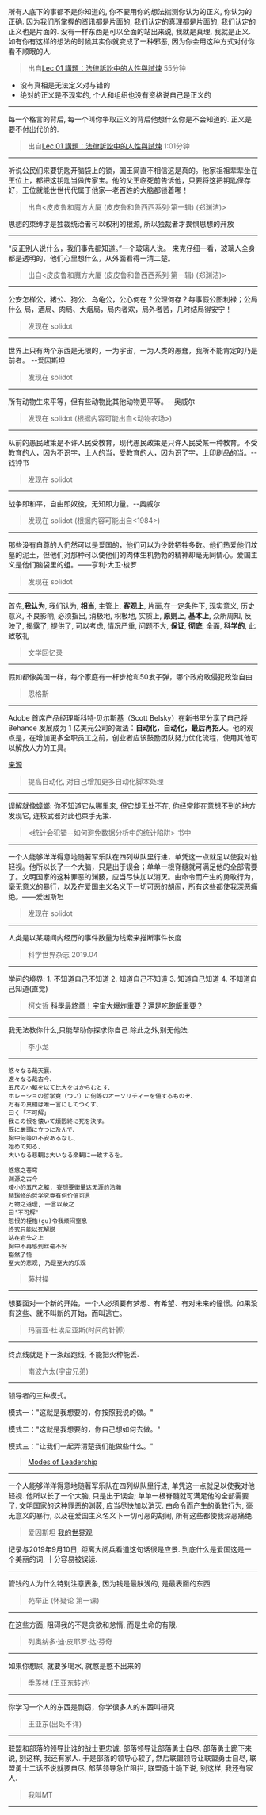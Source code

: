 所有人底下的事都不是你知道的,  你不要用你的想法揣测你认为的正义, 你认为的正确. 因为我们所掌握的资讯都是片面的, 我们认定的真理都是片面的, 我们认定的正义也是片面的. 没有一样东西是可以全面的站出来说, 我就是真理, 我就是正义. 如有你有这样的想法的时候其实你就变成了一种邪恶, 因为你会用这种方式对付你看不顺眼的人.

> 出自[Lec 01 講題：法律訴訟中的人性與試煉](https://www.youtube.com/watch?v=8ItyzvCKnps) 55分钟

* 没有真相是无法定义对与错的
* 绝对的正义是不现实的, 个人和组织也没有资格说自己是正义的
---

每一个格言的背后, 每一个叫你争取正义的背后他想什么你是不会知道的. 正义是要不付出代价的.

> 出自[Lec 01 講題：法律訴訟中的人性與試煉](https://www.youtube.com/watch?v=8ItyzvCKnps) 1:01分钟

---

听说公民们来要钥匙开脑袋上的锁，国王简直不相信这是真的。他家祖祖辈辈坐在王位上，都把这钥匙当做传家宝。他的父王临死前告诉他，只要将这把钥匙保存好，王位就能世世代代属于他家—老百姓的大脑都锁着哪！
> 出自<皮皮鲁和魔方大厦 (皮皮鲁和鲁西西系列·第一辑) (郑渊洁)>

思想的束缚才是独裁统治者可以权利的根源, 所以独裁者才畏惧思想的开放

---

“反正别人说什么，我们事先都知道。”一个玻璃人说。 来克仔细一看，玻璃人全身都是透明的，他们心里想什么，从外面看得一清二楚。
> 出自<皮皮鲁和魔方大厦 (皮皮鲁和鲁西西系列·第一辑) (郑渊洁)>
---

公安怎样公，猪公、狗公、乌龟公，公心何在？公理何存？每事假公图利禄；公局什么 局，酒局、肉局、大烟局，局内者欢，局外者苦，几时结局得安宁！

> 发现在 solidot

--- 

世界上只有两个东西是无限的，一为宇宙，一为人类的愚蠢，我所不能肯定的乃是前者。 --爱因斯坦

> 发现在 solidot

---

所有动物生来平等，但有些动物比其他动物更平等。--奥威尔

> 发现在 solidot (根据内容可能出自<动物农场>)

---
从前的愚民政策是不许人民受教育，现代愚民政策是只许人民受某一种教育。不受教育的人，因为不识字，上人的当，受教育的人，因为识了字，上印刷品的当。--钱钟书

> 发现在 solidot

---
战争即和平，自由即奴役，无知即力量。--奥威尔

> 发现在 solidot
(根据内容可能出自<1984>)


---

那些没有自尊的人仍然可以是爱国的，他们可以为少数牺牲多数。他们热爱他们坟墓的泥土，但他们对那种可以使他们的肉体生机勃勃的精神却毫无同情心。爱国主义是他们脑袋里的蛆。——亨利·大卫·梭罗

> 发现在 solidot
---


首先,**我认为**, 我们认为, **相当**, 主管上, **客观上**, 片面,在一定条件下, 现实意义, 历史意义, 不良影响, 必须指出, 消极地, 积极地, 实质上, **原则上**, **基本上**, 众所周知, 反映了, 揭露了, 提供了, 可以考虑, 情况严重, 问题不大, **保证**, **彻底**, 全面, **科学的**, 此致敬礼

> 文学回忆录

---
假如都像美国一样，每个家庭有一杆步枪和50发子弹，哪个政府敢侵犯政治自由

> 恩格斯


---

Adobe 首席产品经理斯科特·贝尔斯基（Scott Belsky）在新书里分享了自己将 Behance 发展成为 1 亿美元公司的做法：**自动化，自动化，最后再招人**。他的观点是，在增加更多全职员工之前，创业者应该鼓励团队努力优化流程，使用其他可以解放人力的工具。

[来源](https://techcrunch.cn/2019/02/12/how-to-prepare-for-an-investment-apocalypse)

> 提高自动化, 对自己增加更多自动化脚本处理

----

误解就像蟑螂: 你不知道它从哪里来, 但它却无处不在, 你经常能在意想不到的地方发现它, 连核武器对此也束手无策. 

> <统计会犯错--如何避免数据分析中的统计陷阱> 书中

----

一个人能够洋洋得意地随著军乐队在四列纵队里行进，单凭这一点就足以使我对他轻视。他所以长了一个大脑，只是出于误会；单单一根脊髓就可满足他的全部需要了。文明国家的这种罪恶的渊薮，应当尽快加以消灭。由命令而产生的勇敢行为，毫无意义的暴行，以及在爱国主义名义下一切可恶的胡闹，所有这些都使我深恶痛绝。——爱因斯坦

> 发现在 solidot
----

人类是以某期间内经历的事件数量为线索来推断事件长度

> 科学世界杂志 2019.04

-----
学问的境界:
    1. 不知道自己不知道
    2. 知道自己不知道
    3. 知道自己知道
    4. 不知道自己知道(直觉)

> 柯文哲 [科學最終章！宇宙大爆炸重要？還是吃飽飯重要？](https://www.youtube.com/watch?v=FUlYCJgLF7w)

-----

我无法教你什么,只能帮助你探求你自己.除此之外,别无他法. 

> 李小龙

-----
```
悠々なる哉天襄、
遼々なる哉古今、
五尺の小躯を以て比大をはからむとす、
ホレーショの哲学竟（つい）に何等のオーソリチィーを値するものぞ、
万有の真相は唯一言にしてつくす、
曰く「不可解」
我この恨を懐いて煩悶終に死を決す。
既に厳頭に立つに及んで、
胸中何等の不安あるなし、
始めて知る、
大いなる悲観は大いなる楽観に一致するを。
```

```
悠悠之苍穹
渊源之古今
矮小的五尺之躯, 妄想要衡量这无涯的浩瀚
赫瑞修的哲学究竟有何价值可言
万物之道理, 一言以蔽之
曰'不可解'
怨恨的桎梏(gu)令我烦闷窒息
终究只能以死解脱
站在岩头之上
胸中不再感到丝毫不安
豁然了悟
至大的悲观, 乃是至大的乐观
```

> 藤村操

-----
想要面对一个新的开始，一个人必须要有梦想、有希望、有对未来的憧憬。如果没有这些、就不叫新的开始，而叫逃亡。

> 玛丽亚·杜埃尼亚斯(时间的针脚)

-----
终点线就是下一条起跑线, 不能把火种能丢.

> 南波六太(宇宙兄弟)

-----
领导者的三种模式。

模式一："这就是我想要的，你按照我说的做。"

模式二："这就是我想要的，你自己想如何去做。"

模式三："让我们一起弄清楚我们能做些什么。"

> [Modes of Leadership](https://www.neobub.com/maybe/post/modes_of_leadership)

-----

一个人能够洋洋得意地随著军乐队在四列纵队里行进, 单凭这一点就足以使我对他轻视. 他所以长了一个大脑, 只是出于误会; 单单一根脊髓就可满足他的全部需要了. 文明国家的这种罪恶的渊薮, 应当尽快加以消灭. 由命令而产生的勇敢行为, 毫无意义的暴行, 以及在爱国主义名义下一切可恶的胡闹, 所有这些都使我深恶痛绝.

> 爱因斯坦 [我的世界观](https://book.douban.com/subject/30320887/)

记录与2019年9月10日, 距离大阅兵看道这句话很是应景. 到底什么是爱国这是一个美丽的词, 十分容易被误读. 

----

管钱的人为什么特别注意表象, 因为钱是最肤浅的, 是最表面的东西

> 苑举正 (怀疑论 第一课)

----

在这些方面, 阻碍我的不是贪欲和怠惰, 而是生命的有限.

> 列奥纳多·迪·皮耶罗·达·芬奇

----

如果你想尿, 就要多喝水, 就憋是憋不出来的

> 季羡林 (王亚东转述)

----

你学习一个人的东西是剽窃，你学很多人的东西叫研究

> 王亚东(出处不详)

----

联盟和部落的领导比谁的战士更忠诚, 部落领导让部落勇士自尽, 部落勇士跪下来说, 别这样, 我还有家人. 于是部落的领导心软了, 然后联盟领导让联盟勇士自尽, 联盟勇士二话不说就要自尽, 部落领导急忙阻拦, 联盟勇士跪下说, 别这样, 我还有家人.

> 我叫MT

----
